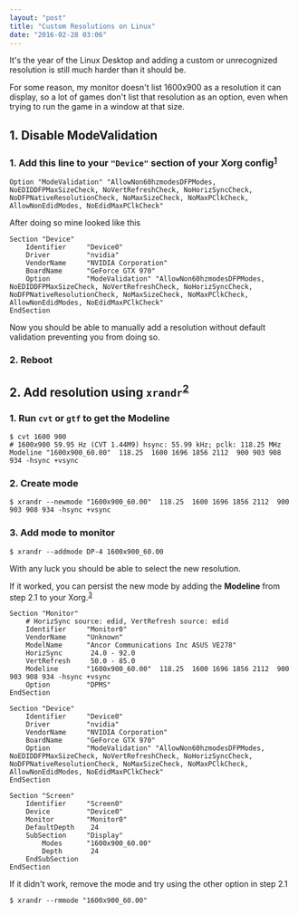 ```yaml
---
layout: "post"
title: "Custom Resolutions on Linux"
date: "2016-02-28 03:06"
---
```

It's the year of the Linux Desktop and adding a custom or unrecognized resolution is still much harder than it should be.

For some reason, my monitor doesn't list 1600x900 as a resolution it can display, so a lot of games don't list that resolution as an option, even when trying to run the game in a window at that size.

## 1. Disable ModeValidation

### 1. Add this line to your `"Device"` section of your Xorg config<sup>[1][1]</sup>

	Option "ModeValidation" "AllowNon60hzmodesDFPModes, NoEDIDDFPMaxSizeCheck, NoVertRefreshCheck, NoHorizSyncCheck, NoDFPNativeResolutionCheck, NoMaxSizeCheck, NoMaxPClkCheck,  AllowNonEdidModes, NoEdidMaxPClkCheck"

After doing so mine looked like this

	Section "Device"
		Identifier     "Device0"
		Driver         "nvidia"
		VendorName     "NVIDIA Corporation"
		BoardName      "GeForce GTX 970"
		Option         "ModeValidation" "AllowNon60hzmodesDFPModes, NoEDIDDFPMaxSizeCheck, NoVertRefreshCheck, NoHorizSyncCheck, NoDFPNativeResolutionCheck, NoMaxSizeCheck, NoMaxPClkCheck,  AllowNonEdidModes, NoEdidMaxPClkCheck"
	EndSection

Now you should be able to manually add a resolution without default validation preventing you from doing so.

### 2. Reboot

## 2. Add resolution using `xrandr`<sup>[2][2]</sup>

### 1. Run `cvt` or `gtf` to get the Modeline

	$ cvt 1600 900
	# 1600x900 59.95 Hz (CVT 1.44M9) hsync: 55.99 kHz; pclk: 118.25 MHz
	Modeline "1600x900_60.00"  118.25  1600 1696 1856 2112  900 903 908 934 -hsync +vsync

### 2. Create mode

	$ xrandr --newmode "1600x900_60.00"  118.25  1600 1696 1856 2112  900 903 908 934 -hsync +vsync

### 3. Add mode to monitor

	$ xrandr --addmode DP-4 1600x900_60.00

With any luck you should be able to select the new resolution.

If it worked, you can persist the new mode by adding the **Modeline** from step 2.1 to your Xorg.<sup>[3][3]</sup>

	Section "Monitor"
		# HorizSync source: edid, VertRefresh source: edid
		Identifier     "Monitor0"
		VendorName     "Unknown"
		ModelName      "Ancor Communications Inc ASUS VE278"
		HorizSync       24.0 - 92.0
		VertRefresh     50.0 - 85.0
		Modeline	   "1600x900_60.00"  118.25  1600 1696 1856 2112  900 903 908 934 -hsync +vsync
		Option         "DPMS"
	EndSection

	Section "Device"
		Identifier     "Device0"
		Driver         "nvidia"
		VendorName     "NVIDIA Corporation"
		BoardName      "GeForce GTX 970"
		Option         "ModeValidation" "AllowNon60hzmodesDFPModes, NoEDIDDFPMaxSizeCheck, NoVertRefreshCheck, NoHorizSyncCheck, NoDFPNativeResolutionCheck, NoMaxSizeCheck, NoMaxPClkCheck,  AllowNonEdidModes, NoEdidMaxPClkCheck"
	EndSection

	Section "Screen"
		Identifier     "Screen0"
		Device         "Device0"
		Monitor        "Monitor0"
		DefaultDepth    24
		SubSection     "Display"
			Modes	   "1600x900_60.00"
			Depth       24
		EndSubSection
	EndSection


If it didn't work, remove the mode and try using the other option in step 2.1

	$ xrandr --rmmode "1600x900_60.00"

[1]: http://ubuntuforums.org/showthread.php?t=2164924&p=12743326#post12743326
[2]: https://wiki.archlinux.org/index.php/xrandr#Adding_undetected_resolutions
[3]: https://wiki.archlinux.org/index.php/xrandr#Permanently_adding_undetected_resolutions
